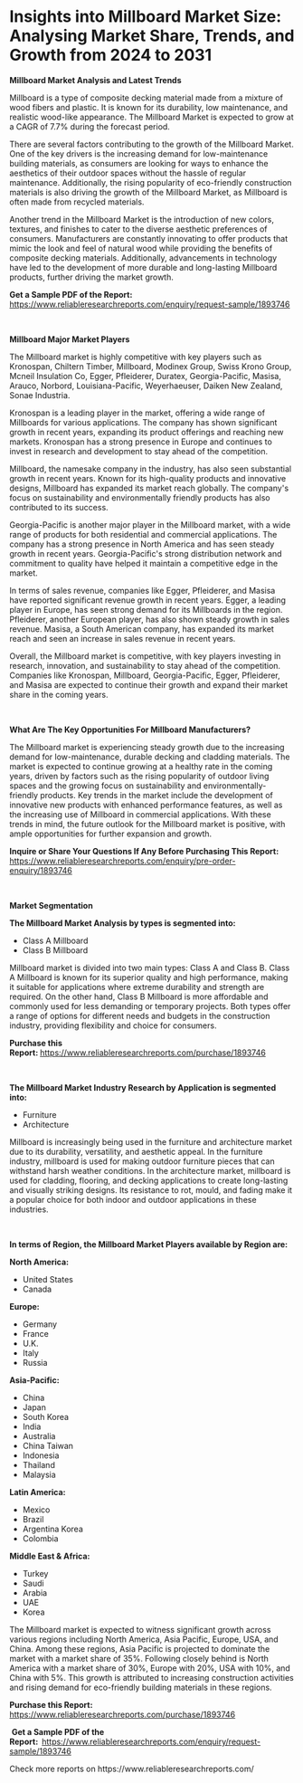 <p><h1>Insights into Millboard Market Size: Analysing Market Share, Trends, and Growth from 2024 to 2031</h1></p><p><strong>Millboard Market Analysis and Latest Trends</strong></p>
<p><p>Millboard is a type of composite decking material made from a mixture of wood fibers and plastic. It is known for its durability, low maintenance, and realistic wood-like appearance. The Millboard Market is expected to grow at a CAGR of 7.7% during the forecast period.</p><p>There are several factors contributing to the growth of the Millboard Market. One of the key drivers is the increasing demand for low-maintenance building materials, as consumers are looking for ways to enhance the aesthetics of their outdoor spaces without the hassle of regular maintenance. Additionally, the rising popularity of eco-friendly construction materials is also driving the growth of the Millboard Market, as Millboard is often made from recycled materials.</p><p>Another trend in the Millboard Market is the introduction of new colors, textures, and finishes to cater to the diverse aesthetic preferences of consumers. Manufacturers are constantly innovating to offer products that mimic the look and feel of natural wood while providing the benefits of composite decking materials. Additionally, advancements in technology have led to the development of more durable and long-lasting Millboard products, further driving the market growth.</p></p>
<p><strong>Get a Sample PDF of the Report:&nbsp;</strong> <a href="https://www.reliableresearchreports.com/enquiry/request-sample/1893746">https://www.reliableresearchreports.com/enquiry/request-sample/1893746</a></p>
<p>&nbsp;</p>
<p><strong>Millboard Major Market Players</strong></p>
<p><p>The Millboard market is highly competitive with key players such as Kronospan, Chiltern Timber, Millboard, Modinex Group, Swiss Krono Group, Mcneil Insulation Co, Egger, Pfleiderer, Duratex, Georgia-Pacific, Masisa, Arauco, Norbord, Louisiana-Pacific, Weyerhaeuser, Daiken New Zealand, Sonae Industria. </p><p>Kronospan is a leading player in the market, offering a wide range of Millboards for various applications. The company has shown significant growth in recent years, expanding its product offerings and reaching new markets. Kronospan has a strong presence in Europe and continues to invest in research and development to stay ahead of the competition.</p><p>Millboard, the namesake company in the industry, has also seen substantial growth in recent years. Known for its high-quality products and innovative designs, Millboard has expanded its market reach globally. The company's focus on sustainability and environmentally friendly products has also contributed to its success.</p><p>Georgia-Pacific is another major player in the Millboard market, with a wide range of products for both residential and commercial applications. The company has a strong presence in North America and has seen steady growth in recent years. Georgia-Pacific's strong distribution network and commitment to quality have helped it maintain a competitive edge in the market.</p><p>In terms of sales revenue, companies like Egger, Pfleiderer, and Masisa have reported significant revenue growth in recent years. Egger, a leading player in Europe, has seen strong demand for its Millboards in the region. Pfleiderer, another European player, has also shown steady growth in sales revenue. Masisa, a South American company, has expanded its market reach and seen an increase in sales revenue in recent years.</p><p>Overall, the Millboard market is competitive, with key players investing in research, innovation, and sustainability to stay ahead of the competition. Companies like Kronospan, Millboard, Georgia-Pacific, Egger, Pfleiderer, and Masisa are expected to continue their growth and expand their market share in the coming years.</p></p>
<p>&nbsp;</p>
<p><strong>What Are The Key Opportunities For Millboard Manufacturers?</strong></p>
<p><p>The Millboard market is experiencing steady growth due to the increasing demand for low-maintenance, durable decking and cladding materials. The market is expected to continue growing at a healthy rate in the coming years, driven by factors such as the rising popularity of outdoor living spaces and the growing focus on sustainability and environmentally-friendly products. Key trends in the market include the development of innovative new products with enhanced performance features, as well as the increasing use of Millboard in commercial applications. With these trends in mind, the future outlook for the Millboard market is positive, with ample opportunities for further expansion and growth.</p></p>
<p><strong>Inquire or Share Your Questions If Any Before Purchasing This Report:</strong> <a href="https://www.reliableresearchreports.com/enquiry/pre-order-enquiry/1893746">https://www.reliableresearchreports.com/enquiry/pre-order-enquiry/1893746</a></p>
<p>&nbsp;</p>
<p><strong>Market Segmentation</strong></p>
<p><strong>The Millboard Market Analysis by types is segmented into:</strong></p>
<p><ul><li>Class A Millboard</li><li>Class B Millboard</li></ul></p>
<p><p>Millboard market is divided into two main types: Class A and Class B. Class A Millboard is known for its superior quality and high performance, making it suitable for applications where extreme durability and strength are required. On the other hand, Class B Millboard is more affordable and commonly used for less demanding or temporary projects. Both types offer a range of options for different needs and budgets in the construction industry, providing flexibility and choice for consumers.</p></p>
<p><strong>Purchase this Report:&nbsp;</strong><a href="https://www.reliableresearchreports.com/purchase/1893746">https://www.reliableresearchreports.com/purchase/1893746</a></p>
<p>&nbsp;</p>
<p><strong>The Millboard Market Industry Research by Application is segmented into:</strong></p>
<p><ul><li>Furniture</li><li>Architecture</li></ul></p>
<p><p>Millboard is increasingly being used in the furniture and architecture market due to its durability, versatility, and aesthetic appeal. In the furniture industry, millboard is used for making outdoor furniture pieces that can withstand harsh weather conditions. In the architecture market, millboard is used for cladding, flooring, and decking applications to create long-lasting and visually striking designs. Its resistance to rot, mould, and fading make it a popular choice for both indoor and outdoor applications in these industries.</p></p>
<p>&nbsp;</p>
<p><strong>In terms of Region, the Millboard Market Players available by Region are:</strong></p>
<p>
    <p> <strong> North America: </strong>
        <ul>
            <li>United States</li>
            <li>Canada</li>
        </ul>
        </p> 
    <p> <strong> Europe: </strong>
        <ul>
            <li>Germany</li>
            <li>France</li>
            <li>U.K.</li>
            <li>Italy</li>
            <li>Russia</li>
        </ul>
        </p> 
    <p> <strong> Asia-Pacific: </strong>
        <ul>
            <li>China</li>
            <li>Japan</li>
            <li>South Korea</li>
            <li>India</li>
            <li>Australia</li>
            <li>China Taiwan</li>
            <li>Indonesia</li>
            <li>Thailand</li>
            <li>Malaysia</li>
        </ul>
        </p> 
    <p> <strong> Latin America: </strong>
        <ul>
            <li>Mexico</li>
            <li>Brazil</li>
            <li>Argentina Korea</li>
            <li>Colombia</li>
        </ul>
        </p> 
    <p> <strong> Middle East & Africa: </strong>
        <ul>
            <li>Turkey</li>
            <li>Saudi</li>
            <li>Arabia</li>
            <li>UAE</li>
            <li>Korea</li>
        </ul>
    </p>
    </p>
<p><p>The Millboard market is expected to witness significant growth across various regions including North America, Asia Pacific, Europe, USA, and China. Among these regions, Asia Pacific is projected to dominate the market with a market share of 35%. Following closely behind is North America with a market share of 30%, Europe with 20%, USA with 10%, and China with 5%. This growth is attributed to increasing construction activities and rising demand for eco-friendly building materials in these regions.</p></p>
<p><strong>Purchase this Report: </strong><a href="https://www.reliableresearchreports.com/purchase/1893746">https://www.reliableresearchreports.com/purchase/1893746</a></p>
<p>&nbsp;<strong>Get a Sample PDF of the Report:&nbsp;&nbsp;</strong><a href="https://www.reliableresearchreports.com/enquiry/request-sample/1893746">https://www.reliableresearchreports.com/enquiry/request-sample/1893746</a></p>
<p><strong></strong></p>
<p>Check more reports on https://www.reliableresearchreports.com/</p>